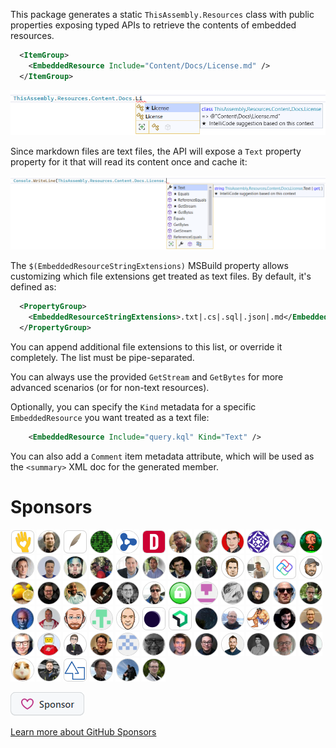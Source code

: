 <!-- #content -->

This package generates a static `ThisAssembly.Resources` class with public 
properties exposing typed APIs to retrieve the contents of embedded resources.


```xml
  <ItemGroup>
    <EmbeddedResource Include="Content/Docs/License.md" />
  </ItemGroup>
```

![](https://raw.githubusercontent.com/devlooped/ThisAssembly/main/img/ThisAssembly.Resources.png)

Since markdown files are text files, the API will expose a `Text` property property 
for it that will read its content once and cache it:

![](https://raw.githubusercontent.com/devlooped/ThisAssembly/main/img/ThisAssembly.Resources2.png)

The `$(EmbeddedResourceStringExtensions)` MSBuild property allows customizing which 
file extensions get treated as text files. By default, it's defined as:

```xml
  <PropertyGroup>
    <EmbeddedResourceStringExtensions>.txt|.cs|.sql|.json|.md</EmbeddedResourceStringExtensions>
  </PropertyGroup>
```

You can append additional file extensions to this list, or override it completely.
The list must be pipe-separated.

You can always use the provided `GetStream` and `GetBytes` for more advanced scenarios (or for 
non-text resources).

Optionally, you can specify the `Kind` metadata for a specific `EmbeddedResource` you want 
treated as a text file:

```xml
    <EmbeddedResource Include="query.kql" Kind="Text" />
```

You can also add a `Comment` item metadata attribute, which will be used as the `<summary>` XML 
doc for the generated member.

<!-- #content -->
<!-- include https://github.com/devlooped/sponsors/raw/main/footer.md -->
# Sponsors 

<!-- sponsors.md -->
[![Clarius Org](https://raw.githubusercontent.com/devlooped/sponsors/main/.github/avatars/clarius.png "Clarius Org")](https://github.com/clarius)
[![Kirill Osenkov](https://raw.githubusercontent.com/devlooped/sponsors/main/.github/avatars/KirillOsenkov.png "Kirill Osenkov")](https://github.com/KirillOsenkov)
[![MFB Technologies, Inc.](https://raw.githubusercontent.com/devlooped/sponsors/main/.github/avatars/MFB-Technologies-Inc.png "MFB Technologies, Inc.")](https://github.com/MFB-Technologies-Inc)
[![Stephen Shaw](https://raw.githubusercontent.com/devlooped/sponsors/main/.github/avatars/decriptor.png "Stephen Shaw")](https://github.com/decriptor)
[![Torutek](https://raw.githubusercontent.com/devlooped/sponsors/main/.github/avatars/torutek-gh.png "Torutek")](https://github.com/torutek-gh)
[![DRIVE.NET, Inc.](https://raw.githubusercontent.com/devlooped/sponsors/main/.github/avatars/drivenet.png "DRIVE.NET, Inc.")](https://github.com/drivenet)
[![David Kean](https://raw.githubusercontent.com/devlooped/sponsors/main/.github/avatars/davkean.png "David Kean")](https://github.com/davkean)
[![](https://raw.githubusercontent.com/devlooped/sponsors/main/.github/avatars/chiluap.png "")](https://github.com/chiluap)
[![Daniel Gnägi](https://raw.githubusercontent.com/devlooped/sponsors/main/.github/avatars/dgnaegi.png "Daniel Gnägi")](https://github.com/dgnaegi)
[![Ashley Medway](https://raw.githubusercontent.com/devlooped/sponsors/main/.github/avatars/AshleyMedway.png "Ashley Medway")](https://github.com/AshleyMedway)
[![Keith Pickford](https://raw.githubusercontent.com/devlooped/sponsors/main/.github/avatars/Keflon.png "Keith Pickford")](https://github.com/Keflon)
[![bitbonk](https://raw.githubusercontent.com/devlooped/sponsors/main/.github/avatars/bitbonk.png "bitbonk")](https://github.com/bitbonk)
[![Thomas Bolon](https://raw.githubusercontent.com/devlooped/sponsors/main/.github/avatars/tbolon.png "Thomas Bolon")](https://github.com/tbolon)
[![Yurii Rashkovskii](https://raw.githubusercontent.com/devlooped/sponsors/main/.github/avatars/yrashk.png "Yurii Rashkovskii")](https://github.com/yrashk)
[![Kori Francis](https://raw.githubusercontent.com/devlooped/sponsors/main/.github/avatars/kfrancis.png "Kori Francis")](https://github.com/kfrancis)
[![Zdenek Havlin](https://raw.githubusercontent.com/devlooped/sponsors/main/.github/avatars/wdolek.png "Zdenek Havlin")](https://github.com/wdolek)
[![Sean Killeen](https://raw.githubusercontent.com/devlooped/sponsors/main/.github/avatars/SeanKilleen.png "Sean Killeen")](https://github.com/SeanKilleen)
[![Toni Wenzel](https://raw.githubusercontent.com/devlooped/sponsors/main/.github/avatars/twenzel.png "Toni Wenzel")](https://github.com/twenzel)
[![Giorgi Dalakishvili](https://raw.githubusercontent.com/devlooped/sponsors/main/.github/avatars/Giorgi.png "Giorgi Dalakishvili")](https://github.com/Giorgi)
[![Kelly White](https://raw.githubusercontent.com/devlooped/sponsors/main/.github/avatars/mckhendry.png "Kelly White")](https://github.com/mckhendry)
[![Allan Ritchie](https://raw.githubusercontent.com/devlooped/sponsors/main/.github/avatars/aritchie.png "Allan Ritchie")](https://github.com/aritchie)
[![Mike James](https://raw.githubusercontent.com/devlooped/sponsors/main/.github/avatars/MikeCodesDotNET.png "Mike James")](https://github.com/MikeCodesDotNET)
[![Uno Platform](https://raw.githubusercontent.com/devlooped/sponsors/main/.github/avatars/unoplatform.png "Uno Platform")](https://github.com/unoplatform)
[![Dan Siegel](https://raw.githubusercontent.com/devlooped/sponsors/main/.github/avatars/dansiegel.png "Dan Siegel")](https://github.com/dansiegel)
[![Reuben Swartz](https://raw.githubusercontent.com/devlooped/sponsors/main/.github/avatars/rbnswartz.png "Reuben Swartz")](https://github.com/rbnswartz)
[![Jeremy Simmons](https://raw.githubusercontent.com/devlooped/sponsors/main/.github/avatars/jeremysimmons.png "Jeremy Simmons")](https://github.com/jeremysimmons)
[![Jacob Foshee](https://raw.githubusercontent.com/devlooped/sponsors/main/.github/avatars/jfoshee.png "Jacob Foshee")](https://github.com/jfoshee)
[![](https://raw.githubusercontent.com/devlooped/sponsors/main/.github/avatars/Mrxx99.png "")](https://github.com/Mrxx99)
[![Eric Johnson](https://raw.githubusercontent.com/devlooped/sponsors/main/.github/avatars/eajhnsn1.png "Eric Johnson")](https://github.com/eajhnsn1)
[![Norman Mackay](https://raw.githubusercontent.com/devlooped/sponsors/main/.github/avatars/mackayn.png "Norman Mackay")](https://github.com/mackayn)
[![Certify The Web](https://raw.githubusercontent.com/devlooped/sponsors/main/.github/avatars/certifytheweb.png "Certify The Web")](https://github.com/certifytheweb)
[![Taylor Mansfield](https://raw.githubusercontent.com/devlooped/sponsors/main/.github/avatars/lavahot.png "Taylor Mansfield")](https://github.com/lavahot)
[![Mårten Rånge](https://raw.githubusercontent.com/devlooped/sponsors/main/.github/avatars/mrange.png "Mårten Rånge")](https://github.com/mrange)
[![David Petric](https://raw.githubusercontent.com/devlooped/sponsors/main/.github/avatars/davidpetric.png "David Petric")](https://github.com/davidpetric)
[![Rich Lee](https://raw.githubusercontent.com/devlooped/sponsors/main/.github/avatars/richlee.png "Rich Lee")](https://github.com/richlee)
[![Danilo Dantas](https://raw.githubusercontent.com/devlooped/sponsors/main/.github/avatars/dannevesdantas.png "Danilo Dantas")](https://github.com/dannevesdantas)
[![](https://raw.githubusercontent.com/devlooped/sponsors/main/.github/avatars/nietras.png "")](https://github.com/nietras)
[![Gary Woodfine](https://raw.githubusercontent.com/devlooped/sponsors/main/.github/avatars/garywoodfine.png "Gary Woodfine")](https://github.com/garywoodfine)
[![](https://raw.githubusercontent.com/devlooped/sponsors/main/.github/avatars/kristinnstefansson.png "")](https://github.com/kristinnstefansson)
[![](https://raw.githubusercontent.com/devlooped/sponsors/main/.github/avatars/DarrenAtConexus.png "")](https://github.com/DarrenAtConexus)
[![Steve Bilogan](https://raw.githubusercontent.com/devlooped/sponsors/main/.github/avatars/kazo0.png "Steve Bilogan")](https://github.com/kazo0)
[![Ix Technologies B.V.](https://raw.githubusercontent.com/devlooped/sponsors/main/.github/avatars/IxTechnologies.png "Ix Technologies B.V.")](https://github.com/IxTechnologies)
[![New Relic](https://raw.githubusercontent.com/devlooped/sponsors/main/.github/avatars/newrelic.png "New Relic")](https://github.com/newrelic)
[![Chris Johnston‮](https://raw.githubusercontent.com/devlooped/sponsors/main/.github/avatars/Chris-Johnston.png "Chris Johnston‮")](https://github.com/Chris-Johnston)
[![David JENNI](https://raw.githubusercontent.com/devlooped/sponsors/main/.github/avatars/davidjenni.png "David JENNI")](https://github.com/davidjenni)
[![](https://raw.githubusercontent.com/devlooped/sponsors/main/.github/avatars/ehonda.png "")](https://github.com/ehonda)
[![Jonathan ](https://raw.githubusercontent.com/devlooped/sponsors/main/.github/avatars/Jonathan-Hickey.png "Jonathan ")](https://github.com/Jonathan-Hickey)
[![Oleg Kyrylchuk](https://raw.githubusercontent.com/devlooped/sponsors/main/.github/avatars/okyrylchuk.png "Oleg Kyrylchuk")](https://github.com/okyrylchuk)
[![Juan Blanco](https://raw.githubusercontent.com/devlooped/sponsors/main/.github/avatars/juanfranblanco.png "Juan Blanco")](https://github.com/juanfranblanco)
[![LosManos](https://raw.githubusercontent.com/devlooped/sponsors/main/.github/avatars/LosManos.png "LosManos")](https://github.com/LosManos)
[![Mariusz Kogut](https://raw.githubusercontent.com/devlooped/sponsors/main/.github/avatars/MariuszKogut.png "Mariusz Kogut")](https://github.com/MariuszKogut)
[![Charley Wu](https://raw.githubusercontent.com/devlooped/sponsors/main/.github/avatars/akunzai.png "Charley Wu")](https://github.com/akunzai)
[![](https://raw.githubusercontent.com/devlooped/sponsors/main/.github/avatars/meisenring.png "")](https://github.com/meisenring)
[![Thomas Due](https://raw.githubusercontent.com/devlooped/sponsors/main/.github/avatars/Tdue21.png "Thomas Due")](https://github.com/Tdue21)
[![Jakob Tikjøb Andersen](https://raw.githubusercontent.com/devlooped/sponsors/main/.github/avatars/jakobt.png "Jakob Tikjøb Andersen")](https://github.com/jakobt)
[![Seann Alexander](https://raw.githubusercontent.com/devlooped/sponsors/main/.github/avatars/seanalexander.png "Seann Alexander")](https://github.com/seanalexander)
[![Tino Hager](https://raw.githubusercontent.com/devlooped/sponsors/main/.github/avatars/tinohager.png "Tino Hager")](https://github.com/tinohager)
[![Badre BSAILA](https://raw.githubusercontent.com/devlooped/sponsors/main/.github/avatars/pedrobsaila.png "Badre BSAILA")](https://github.com/pedrobsaila)
[![Mark Seemann](https://raw.githubusercontent.com/devlooped/sponsors/main/.github/avatars/ploeh.png "Mark Seemann")](https://github.com/ploeh)
[![Angelo Belchior](https://raw.githubusercontent.com/devlooped/sponsors/main/.github/avatars/angelobelchior.png "Angelo Belchior")](https://github.com/angelobelchior)
[![Tony Qu](https://raw.githubusercontent.com/devlooped/sponsors/main/.github/avatars/tonyqus.png "Tony Qu")](https://github.com/tonyqus)
[![Daniel May](https://raw.githubusercontent.com/devlooped/sponsors/main/.github/avatars/danielrmay.png "Daniel May")](https://github.com/danielrmay)
[![Blauhaus Technology (Pty) Ltd](https://raw.githubusercontent.com/devlooped/sponsors/main/.github/avatars/BlauhausTechnology.png "Blauhaus Technology (Pty) Ltd")](https://github.com/BlauhausTechnology)
[![Richard Collette](https://raw.githubusercontent.com/devlooped/sponsors/main/.github/avatars/rcollette.png "Richard Collette")](https://github.com/rcollette)
[![Nick Vaughan](https://raw.githubusercontent.com/devlooped/sponsors/main/.github/avatars/bngv.png "Nick Vaughan")](https://github.com/bngv)
[![Ken Bonny](https://raw.githubusercontent.com/devlooped/sponsors/main/.github/avatars/KenBonny.png "Ken Bonny")](https://github.com/KenBonny)


<!-- sponsors.md -->

[![Sponsor this project](https://raw.githubusercontent.com/devlooped/sponsors/main/sponsor.png "Sponsor this project")](https://github.com/sponsors/devlooped)
&nbsp;

[Learn more about GitHub Sponsors](https://github.com/sponsors)

<!-- https://github.com/devlooped/sponsors/raw/main/footer.md -->
